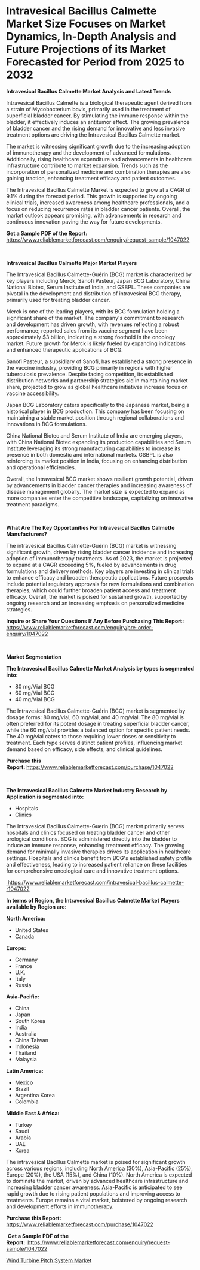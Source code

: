 <p><h1>Intravesical Bacillus Calmette Market Size Focuses on Market Dynamics, In-Depth Analysis and Future Projections of its Market Forecasted for Period from 2025 to 2032</h1></p><p><strong>Intravesical Bacillus Calmette Market Analysis and Latest Trends</strong></p>
<p><p>Intravesical Bacillus Calmette is a biological therapeutic agent derived from a strain of Mycobacterium bovis, primarily used in the treatment of superficial bladder cancer. By stimulating the immune response within the bladder, it effectively induces an antitumor effect. The growing prevalence of bladder cancer and the rising demand for innovative and less invasive treatment options are driving the Intravesical Bacillus Calmette market. </p><p>The market is witnessing significant growth due to the increasing adoption of immunotherapy and the development of advanced formulations. Additionally, rising healthcare expenditure and advancements in healthcare infrastructure contribute to market expansion. Trends such as the incorporation of personalized medicine and combination therapies are also gaining traction, enhancing treatment efficacy and patient outcomes. </p><p>The Intravesical Bacillus Calmette Market is expected to grow at a CAGR of 9.1% during the forecast period. This growth is supported by ongoing clinical trials, increased awareness among healthcare professionals, and a focus on reducing recurrence rates in bladder cancer patients. Overall, the market outlook appears promising, with advancements in research and continuous innovation paving the way for future developments.</p></p>
<p><strong>Get a Sample PDF of the Report:&nbsp;</strong> <a href="https://www.reliablemarketforecast.com/enquiry/request-sample/1047022?utm_campaign=3171&utm_medium=2&utm_source=Github&utm_content=ia&utm_term=22032025&utm_id=intravesical-bacillus-calmette">https://www.reliablemarketforecast.com/enquiry/request-sample/1047022</a></p>
<p>&nbsp;</p>
<p><strong>Intravesical Bacillus Calmette Major Market Players</strong></p>
<p><p>The Intravesical Bacillus Calmette-Guérin (BCG) market is characterized by key players including Merck, Sanofi Pasteur, Japan BCG Laboratory, China National Biotec, Serum Institute of India, and GSBPL. These companies are pivotal in the development and distribution of intravesical BCG therapy, primarily used for treating bladder cancer.</p><p>Merck is one of the leading players, with its BCG formulation holding a significant share of the market. The company's commitment to research and development has driven growth, with revenues reflecting a robust performance; reported sales from its vaccine segment have been approximately $3 billion, indicating a strong foothold in the oncology market. Future growth for Merck is likely fueled by expanding indications and enhanced therapeutic applications of BCG.</p><p>Sanofi Pasteur, a subsidiary of Sanofi, has established a strong presence in the vaccine industry, providing BCG primarily in regions with higher tuberculosis prevalence. Despite facing competition, its established distribution networks and partnership strategies aid in maintaining market share, projected to grow as global healthcare initiatives increase focus on vaccine accessibility.</p><p>Japan BCG Laboratory caters specifically to the Japanese market, being a historical player in BCG production. This company has been focusing on maintaining a stable market position through regional collaborations and innovations in BCG formulations.</p><p>China National Biotec and Serum Institute of India are emerging players, with China National Biotec expanding its production capabilities and Serum Institute leveraging its strong manufacturing capabilities to increase its presence in both domestic and international markets. GSBPL is also reinforcing its market position in India, focusing on enhancing distribution and operational efficiencies.</p><p>Overall, the Intravesical BCG market shows resilient growth potential, driven by advancements in bladder cancer therapies and increasing awareness of disease management globally. The market size is expected to expand as more companies enter the competitive landscape, capitalizing on innovative treatment paradigms.</p></p>
<p>&nbsp;</p>
<p><strong>What Are The Key Opportunities For Intravesical Bacillus Calmette Manufacturers?</strong></p>
<p><p>The intravesical Bacillus Calmette-Guérin (BCG) market is witnessing significant growth, driven by rising bladder cancer incidence and increasing adoption of immunotherapy treatments. As of 2023, the market is projected to expand at a CAGR exceeding 5%, fueled by advancements in drug formulations and delivery methods. Key players are investing in clinical trials to enhance efficacy and broaden therapeutic applications. Future prospects include potential regulatory approvals for new formulations and combination therapies, which could further broaden patient access and treatment efficacy. Overall, the market is poised for sustained growth, supported by ongoing research and an increasing emphasis on personalized medicine strategies.</p></p>
<p><strong>Inquire or Share Your Questions If Any Before Purchasing This Report:</strong> <a href="https://www.reliablemarketforecast.com/enquiry/pre-order-enquiry/1047022?utm_campaign=3171&utm_medium=2&utm_source=Github&utm_content=ia&utm_term=22032025&utm_id=intravesical-bacillus-calmette">https://www.reliablemarketforecast.com/enquiry/pre-order-enquiry/1047022</a></p>
<p>&nbsp;</p>
<p><strong>Market Segmentation</strong></p>
<p><strong>The Intravesical Bacillus Calmette Market Analysis by types is segmented into:</strong></p>
<p><ul><li>80 mg/Vial BCG</li><li>60 mg/Vial BCG</li><li>40 mg/Vial BCG</li></ul></p>
<p><p>The Intravesical Bacillus Calmette-Guérin (BCG) market is segmented by dosage forms: 80 mg/vial, 60 mg/vial, and 40 mg/vial. The 80 mg/vial is often preferred for its potent dosage in treating superficial bladder cancer, while the 60 mg/vial provides a balanced option for specific patient needs. The 40 mg/vial caters to those requiring lower doses or sensitivity to treatment. Each type serves distinct patient profiles, influencing market demand based on efficacy, side effects, and clinical guidelines.</p></p>
<p><strong>Purchase this Report:&nbsp;</strong><a href="https://www.reliablemarketforecast.com/purchase/1047022?utm_campaign=3171&utm_medium=2&utm_source=Github&utm_content=ia&utm_term=22032025&utm_id=intravesical-bacillus-calmette">https://www.reliablemarketforecast.com/purchase/1047022</a></p>
<p>&nbsp;</p>
<p><strong>The Intravesical Bacillus Calmette Market Industry Research by Application is segmented into:</strong></p>
<p><ul><li>Hospitals</li><li>Clinics</li></ul></p>
<p><p>The Intravesical Bacillus Calmette-Guerin (BCG) market primarily serves hospitals and clinics focused on treating bladder cancer and other urological conditions. BCG is administered directly into the bladder to induce an immune response, enhancing treatment efficacy. The growing demand for minimally invasive therapies drives its application in healthcare settings. Hospitals and clinics benefit from BCG's established safety profile and effectiveness, leading to increased patient reliance on these facilities for comprehensive oncological care and innovative treatment options.</p></p>
<p><a href="https://www.reliablemarketforecast.com/intravesical-bacillus-calmette-r1047022?utm_campaign=3171&utm_medium=2&utm_source=Github&utm_content=ia&utm_term=22032025&utm_id=intravesical-bacillus-calmette">&nbsp;https://www.reliablemarketforecast.com/intravesical-bacillus-calmette-r1047022</a></p>
<p><strong>In terms of Region, the Intravesical Bacillus Calmette Market Players available by Region are:</strong></p>
<p>
    <p> <strong> North America: </strong>
        <ul>
            <li>United States</li>
            <li>Canada</li>
        </ul>
        </p> 
    <p> <strong> Europe: </strong>
        <ul>
            <li>Germany</li>
            <li>France</li>
            <li>U.K.</li>
            <li>Italy</li>
            <li>Russia</li>
        </ul>
        </p> 
    <p> <strong> Asia-Pacific: </strong>
        <ul>
            <li>China</li>
            <li>Japan</li>
            <li>South Korea</li>
            <li>India</li>
            <li>Australia</li>
            <li>China Taiwan</li>
            <li>Indonesia</li>
            <li>Thailand</li>
            <li>Malaysia</li>
        </ul>
        </p> 
    <p> <strong> Latin America: </strong>
        <ul>
            <li>Mexico</li>
            <li>Brazil</li>
            <li>Argentina Korea</li>
            <li>Colombia</li>
        </ul>
        </p> 
    <p> <strong> Middle East & Africa: </strong>
        <ul>
            <li>Turkey</li>
            <li>Saudi</li>
            <li>Arabia</li>
            <li>UAE</li>
            <li>Korea</li>
        </ul>
    </p>
    </p>
<p><p>The intravesical Bacillus Calmette market is poised for significant growth across various regions, including North America (30%), Asia-Pacific (25%), Europe (20%), the USA (15%), and China (10%). North America is expected to dominate the market, driven by advanced healthcare infrastructure and increasing bladder cancer awareness. Asia-Pacific is anticipated to see rapid growth due to rising patient populations and improving access to treatments. Europe remains a vital market, bolstered by ongoing research and development efforts in immunotherapy.</p></p>
<p><strong>Purchase this Report: </strong><a href="https://www.reliablemarketforecast.com/purchase/1047022?utm_campaign=3171&utm_medium=2&utm_source=Github&utm_content=ia&utm_term=22032025&utm_id=intravesical-bacillus-calmette">https://www.reliablemarketforecast.com/purchase/1047022</a></p>
<p>&nbsp;<strong>Get a Sample PDF of the Report:&nbsp;&nbsp;</strong><a href="https://www.reliablemarketforecast.com/enquiry/request-sample/1047022?utm_campaign=3171&utm_medium=2&utm_source=Github&utm_content=ia&utm_term=22032025&utm_id=intravesical-bacillus-calmette">https://www.reliablemarketforecast.com/enquiry/request-sample/1047022</a></p>
<p><strong></strong></p>
<p><p><a href="https://github.com/alasmyayock/Market-Research-Report-List-1/blob/main/wind-turbine-pitch-system-market.md?utm_campaign=3171&utm_medium=2&utm_source=Github&utm_content=ia&utm_term=22032025&utm_id=intravesical-bacillus-calmette">Wind Turbine Pitch System Market</a></p></p>